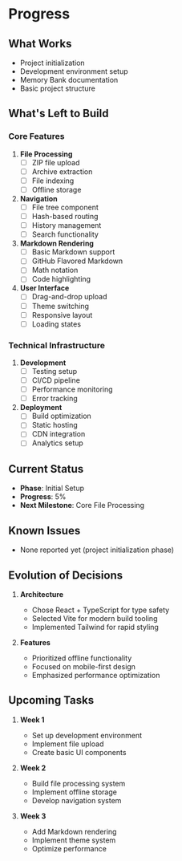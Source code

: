 # Progress

## What Works
- Project initialization
- Development environment setup
- Memory Bank documentation
- Basic project structure

## What's Left to Build

### Core Features
1. **File Processing**
   - [ ] ZIP file upload
   - [ ] Archive extraction
   - [ ] File indexing
   - [ ] Offline storage

2. **Navigation**
   - [ ] File tree component
   - [ ] Hash-based routing
   - [ ] History management
   - [ ] Search functionality

3. **Markdown Rendering**
   - [ ] Basic Markdown support
   - [ ] GitHub Flavored Markdown
   - [ ] Math notation
   - [ ] Code highlighting

4. **User Interface**
   - [ ] Drag-and-drop upload
   - [ ] Theme switching
   - [ ] Responsive layout
   - [ ] Loading states

### Technical Infrastructure
1. **Development**
   - [ ] Testing setup
   - [ ] CI/CD pipeline
   - [ ] Performance monitoring
   - [ ] Error tracking

2. **Deployment**
   - [ ] Build optimization
   - [ ] Static hosting
   - [ ] CDN integration
   - [ ] Analytics setup

## Current Status
- **Phase**: Initial Setup
- **Progress**: 5%
- **Next Milestone**: Core File Processing

## Known Issues
- None reported yet (project initialization phase)

## Evolution of Decisions
1. **Architecture**
   - Chose React + TypeScript for type safety
   - Selected Vite for modern build tooling
   - Implemented Tailwind for rapid styling

2. **Features**
   - Prioritized offline functionality
   - Focused on mobile-first design
   - Emphasized performance optimization

## Upcoming Tasks
1. **Week 1**
   - Set up development environment
   - Implement file upload
   - Create basic UI components

2. **Week 2**
   - Build file processing system
   - Implement offline storage
   - Develop navigation system

3. **Week 3**
   - Add Markdown rendering
   - Implement theme system
   - Optimize performance 